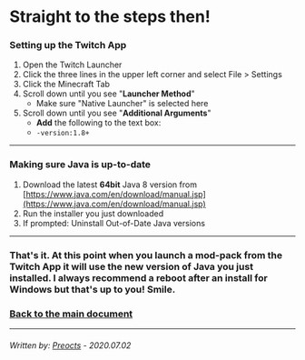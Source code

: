 # Straight to the steps then!

### Setting up the Twitch App

1. Open the Twitch Launcher
2. Click the three lines in the upper left corner and select File > Settings
3. Click the Minecraft Tab
4. Scroll down until you see "**Launcher Method**"
   - Make sure "Native Launcher" is selected here
5. Scroll down until you see "**Additional Arguments**"
   - **Add** the following to the text box:
   - ```-version:1.8+```

---

### Making sure Java is up-to-date

1. Download the latest **64bit** Java 8 version from [https://www.java.com/en/download/manual.jsp](https://www.java.com/en/download/manual.jsp)
2. Run the installer you just downloaded
3. If prompted: Uninstall Out-of-Date Java versions

---

### That's it. At this point when you launch a mod-pack from the Twitch App it will use the new version of Java you just installed. I always recommend a reboot after an install for Windows but that's up to you! Smile.

### [Back to the main document](README.md)

---

###### *Written by: [Preocts](https://github.com/Preocts) - 2020.07.02*